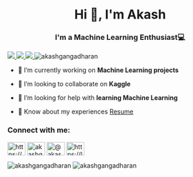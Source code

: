 <h1 align="center">Hi 👋, I'm Akash</h1>
<h3 align="center">I'm a Machine Learning Enthusiast💻</h3>

<span align="left">
  <a href="https://www.linkedin.com/in/akash-gangadharan/">
    <img src="https://img.shields.io/badge/-Akash_Gangadharan-blue?style=flat-square&logo=Linkedin&logoColor=white&link=https://www.linkedin.com/in/akashgangadharan/" />
  </a>
  <a href="mailto:akash.gangadharan94@gmail.com">
    <img src="https://img.shields.io/badge/-akash.gangadharan94@gmail.com-c14438?style=flat-square&logo=Gmail&logoColor=white&link=mailto:akash.gangadharan94@gmail.com" />
  </a>
  <a href="https://github.com/akashgangadharan/?tab=follow">
    <img src="https://img.shields.io/github/followers/akashgangadharan?label=Follow&style=social" />
  </a>
  <img src="https://komarev.com/ghpvc/?username=akashgangadharan&label=Profile%20views&color=0e75b6&style=flat" alt="akashgangadharan" />
</span> 

- 🔭 I’m currently working on **Machine Learning projects**

- 👯 I’m looking to collaborate on **Kaggle**

- 🤝 I’m looking for help with **learning Machine Learning**

- 📄 Know about my experiences [Resume](https://drive.google.com/file/d/149iQQnDXySyOftA-o4A8Kb2voRthx_Ez/view?usp=sharing)

<h3 align="left">Connect with me:</h3>
<p align="left">
<a href="https://www.linkedin.com/in/akash-gangadharan/" target="blank"><img align="center" src="https://raw.githubusercontent.com/rahuldkjain/github-profile-readme-generator/master/src/images/icons/Social/linked-in-alt.svg" alt="https://www.linkedin.com/in/akash-gangadharan/" height="30" width="40" /></a>  
<a href="https://kaggle.com/akashgangadharan" target="blank"><img align="center" src="https://raw.githubusercontent.com/rahuldkjain/github-profile-readme-generator/master/src/images/icons/Social/kaggle.svg" alt="akashgangadharan" height="30" width="40" /></a>  
<a href="https://medium.com/@akash-gangadharan" target="blank"><img align="center" src="https://raw.githubusercontent.com/rahuldkjain/github-profile-readme-generator/master/src/images/icons/Social/medium.svg" alt="@akash-gangadharan" height="30" width="40" /></a>  
<a href="https://leetcode.com/akashgangadharan/" target="blank"><img align="center" src="https://upload.wikimedia.org/wikipedia/commons/6/6c/Leetcode.svg" alt="https://leetcode.com/akashgangadharan/" height="30" width="40" /></a>
</p>


<span align="left">
  <img src="https://github-readme-stats.vercel.app/api/top-langs?username=akashgangadharan&show_icons=true&locale=en&layout=compact" alt="akashgangadharan" />
  
  <img src="https://github-readme-stats.vercel.app/api?username=akashgangadharan&show_icons=true&locale=en" alt="akashgangadharan" />
</span> 
